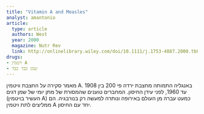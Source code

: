 ```yaml
---
title: "Vitamin A and Measles"
analyst: amantonio
article:
  type: article
  authors: West
  year: 2000
  magazine: Nutr Rev
  link: http://onlinelibrary.wiley.com/doi/10.1111/j.1753-4887.2000.tb07803.x/full
drugs:
- ויטמין A
- שמן כבד כבד
---
```


מאמר סקירה על החצבת וויטמין A. באנגליה התמותה מחצבת ירדה פי 200 בין 1908 עד 1960, לפני עידן החיסון.
המחברים טוענים שהמסורת של מתן יומי של שמן דגים (העשיר בויטמין A) כמעט עברה מן העולם באירופה ונותרה למעשה רק בנורבגיה. הם ממליצים לתת ויטמין A יחד עם החיסון.
